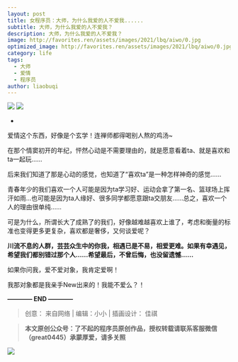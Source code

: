 ```yaml
---
layout: post
title: 女程序员：大师，为什么我爱的人不爱我......
subtitle: 大师，为什么我爱的人不爱我？
description: 大师，为什么我爱的人不爱我？
image: http://favorites.ren/assets/images/2021/lbq/aiwo/0.jpg
optimized_image: http://favorites.ren/assets/images/2021/lbq/aiwo/0.jpg
category: life
tags:
  - 大师
  - 爱情
  - 程序员
author: liaobuqi
---
```



![](http://favorites.ren/assets/images/2021/lbq/aiwo/640.jpeg)
![](http://favorites.ren/assets/images/2021/lbq/aiwo/640-1.jpeg)


-
爱情这个东西，好像是个玄学！连禅师都得喝别人熬的鸡汤~

在那个情窦初开的年纪，怦然心动是不需要理由的，就是愿意看着ta、就是喜欢和ta一起玩……

后来我们知道了那是心动的感觉，也知道了“喜欢ta”是一种怎样神奇的感觉……

青春年少的我们喜欢一个人可能是因为ta学习好、运动会拿了第一名、篮球场上挥汗如雨…也可能是因为ta人缘好、很多同学都愿意跟ta交朋友……总之，喜欢一个人的理由很单纯……

可是为什么，所谓长大了成熟了的我们，好像越难越喜欢上谁了，考虑和衡量的标准也变得更多更复杂，喜欢都是奢侈，又何谈爱呢？

**川流不息的人群，芸芸众生中的你我，相遇已是不易，相爱更难。如果有幸遇见，希望我们都别错过那个人……希望最后，不曾后悔，也没留遗憾……**

如果你问我，爱不爱对象，我肯定爱啊！

我那对象都是我亲手New出来的！我能不爱么？！


**———— END ————**

>创意： 来自网络 | 编辑：小小 | 插画设计： 佳祺

>**本文原创公众号：了不起的程序员原创作品，授权转载请联系客服微信（great0445）承蒙厚爱，请多关照**

![](http://favorites.ren/assets/images/2021/cartoon/jiaban/640-3.jpeg)





